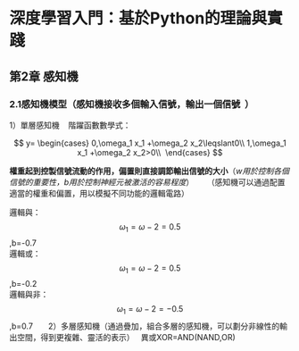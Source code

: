 # 深度學習入門：基於Python的理論與實踐  
## 第2章 感知機
### 2.1感知機模型（感知機接收多個輸入信號，輸出一個信號  ）
1）單層感知機    
階躍函數數學式： 

$$
y=
\begin{cases}
0,\omega_1 x_1 +\omega_2 x_2\leqslant0\\
1,\omega_1 x_1 +\omega_2 x_2>0\\ 
\end{cases}
$$ 

**權重起到控製信號流動的作用，偏置則直接調節輸出信號的大小**（*w用於控制各個信號的重要性，b用於控制神經元被激活的容易程度*）      
（感知機可以通過配置適當的權重和偏置，用以模擬不同功能的邏輯電路）

邏輯與： $$\omega_1=\omega-2=0.5$$ ,b=-0.7  
邏輯或： $$\omega_1=\omega-2=0.5$$ ,b=-0.2  
邏輯與非： $$\omega_1=\omega-2=-0.5$$ ,b=0.7      
2）多層感知機（通過疊加，組合多層的感知機，可以劃分非線性的輸出空間，得到更複雜、靈活的表示）  
異或XOR=AND(NAND,OR)    



